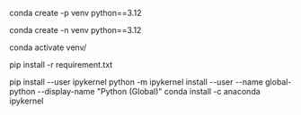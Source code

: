 conda create -p venv python==3.12

conda create -n venv python==3.12

conda activate venv/

pip install -r requirement.txt

pip install --user ipykernel
python -m ipykernel install --user --name global-python --display-name "Python (Global)"
conda install -c anaconda ipykernel
